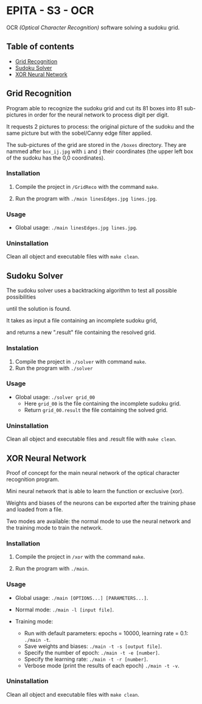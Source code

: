 # EPITA - S3 - OCR

OCR *(Optical Character Recognition)* software solving a sudoku grid.

## Table of contents

- [Grid Recognition](#GridRecognition)
- [Sudoku Solver](#SudokuSolver)
- [XOR Neural Network](#XORNeuralNetwork)

## Grid Recognition

Program able to recognize the sudoku grid and cut its 81 boxes into 81 sub-pictures in order for the neural network to process digit per digit.

It requests 2 pictures to process: the original picture of the sudoku and the same picture but with the sobel/Canny edge filter applied.

The sub-pictures of the grid are stored in the `/boxes` directory. They are nammed after `box_ij.jpg` with `i` and `j` their coordinates (the upper left box of the sudoku has the 0,0 coordinates).


### Installation

1. Compile the project in `/GridReco` with the command `make`.

2. Run the program with `./main linesEdges.jpg lines.jpg`.


### Usage

* Global usage: `./main linesEdges.jpg lines.jpg`.

### Uninstallation

Clean all object and executable files with `make clean`.


## Sudoku Solver
The sudoku solver uses a backtracking algorithm to test all possible possibilities 

until the solution is found. 

It takes as input a file containing an incomplete sudoku grid, 

and returns a new ".result" file containing the resolved grid.


### Instalation

1. Compile the project in `./solver` with command `make`.
2. Run the program with `./solver` 

### Usage
* Global usage: `./solver grid_00`
  - Here `grid_00` is the file containing the incomplete sudoku grid.
  - Return `grid_00.result` the file containing the solved grid.

### Uninstallation

Clean all object and executable files and .result file with `make clean`.

## XOR Neural Network

Proof of concept for the main neural network of the optical character recognition program. 

Mini neural network that is able to learn the function or exclusive (xor).

Weights and biases of the neurons can be exported after the training phase and loaded from a file.

Two modes are available: the normal mode to use the neural network and the training mode to train the network.


### Installation

1. Compile the project in `/xor` with the command `make`.

2. Run the program with `./main`.


### Usage

* Global usage: `./main [OPTIONS...] [PARAMETERS...]`.

* Normal mode: `./main -l [input file]`.

* Training mode:
	- Run with default parameters: epochs = 10000, learning rate = 0.1: `./main -t`.
	- Save weights and biases: `./main -t -s [output file]`.
	- Specify the number of epoch:	`./main -t -e [number]`.
	- Specify the learning rate:	`./main -t -r [number]`.
	- Verbose mode (print the results of each epoch) `./main -t -v`.

### Uninstallation

Clean all object and executable files with `make clean`.
